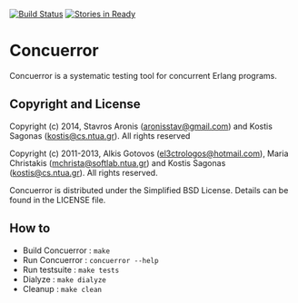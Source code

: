 [![Build Status](https://travis-ci.org/parapluu/Concuerror.svg?branch=master)](https://travis-ci.org/parapluu/Concuerror)
[![Stories in Ready](https://badge.waffle.io/parapluu/concuerror.png?label=ready&title=Ready)](https://waffle.io/parapluu/concuerror)

Concuerror
==========

Concuerror is a systematic testing tool for concurrent Erlang programs.

Copyright and License
----------------------
Copyright (c) 2014,
Stavros Aronis (<aronisstav@gmail.com>) and
Kostis Sagonas (<kostis@cs.ntua.gr>).
All rights reserved

Copyright (c) 2011-2013,
Alkis Gotovos (<el3ctrologos@hotmail.com>),
Maria Christakis (<mchrista@softlab.ntua.gr>) and
Kostis Sagonas (<kostis@cs.ntua.gr>).
All rights reserved.

Concuerror is distributed under the Simplified BSD License.
Details can be found in the LICENSE file.

How to
------

* Build Concuerror   : `make`
* Run Concuerror     : `concuerror --help`
* Run testsuite      : `make tests`
* Dialyze            : `make dialyze`
* Cleanup            : `make clean`
